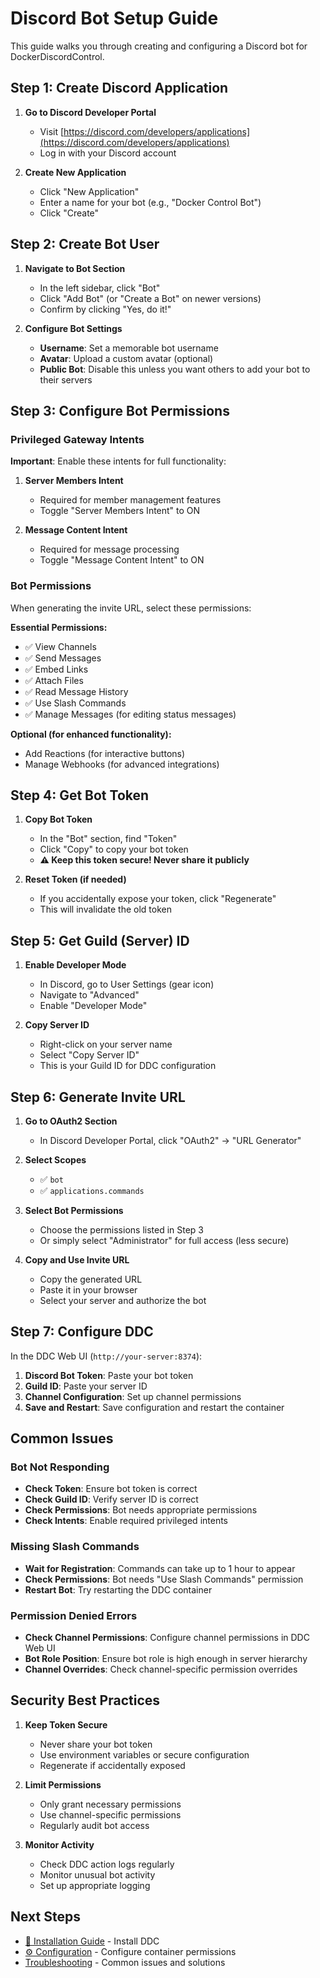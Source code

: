 # Discord Bot Setup Guide

This guide walks you through creating and configuring a Discord bot for DockerDiscordControl.

## Step 1: Create Discord Application

1. **Go to Discord Developer Portal**
   - Visit [https://discord.com/developers/applications](https://discord.com/developers/applications)
   - Log in with your Discord account

2. **Create New Application**
   - Click "New Application"
   - Enter a name for your bot (e.g., "Docker Control Bot")
   - Click "Create"

## Step 2: Create Bot User

1. **Navigate to Bot Section**
   - In the left sidebar, click "Bot"
   - Click "Add Bot" (or "Create a Bot" on newer versions)
   - Confirm by clicking "Yes, do it!"

2. **Configure Bot Settings**
   - **Username**: Set a memorable bot username
   - **Avatar**: Upload a custom avatar (optional)
   - **Public Bot**: Disable this unless you want others to add your bot to their servers

## Step 3: Configure Bot Permissions

### Privileged Gateway Intents

**Important**: Enable these intents for full functionality:

1. **Server Members Intent**
   - Required for member management features
   - Toggle "Server Members Intent" to ON

2. **Message Content Intent** 
   - Required for message processing
   - Toggle "Message Content Intent" to ON

### Bot Permissions

When generating the invite URL, select these permissions:

**Essential Permissions:**
- ✅ View Channels
- ✅ Send Messages
- ✅ Embed Links
- ✅ Attach Files
- ✅ Read Message History
- ✅ Use Slash Commands
- ✅ Manage Messages (for editing status messages)

**Optional (for enhanced functionality):**
- Add Reactions (for interactive buttons)
- Manage Webhooks (for advanced integrations)

## Step 4: Get Bot Token

1. **Copy Bot Token**
   - In the "Bot" section, find "Token"
   - Click "Copy" to copy your bot token
   - **⚠️ Keep this token secure! Never share it publicly**

2. **Reset Token (if needed)**
   - If you accidentally expose your token, click "Regenerate"
   - This will invalidate the old token

## Step 5: Get Guild (Server) ID

1. **Enable Developer Mode**
   - In Discord, go to User Settings (gear icon)
   - Navigate to "Advanced"
   - Enable "Developer Mode"

2. **Copy Server ID**
   - Right-click on your server name
   - Select "Copy Server ID"
   - This is your Guild ID for DDC configuration

## Step 6: Generate Invite URL

1. **Go to OAuth2 Section**
   - In Discord Developer Portal, click "OAuth2" → "URL Generator"

2. **Select Scopes**
   - ✅ `bot`
   - ✅ `applications.commands`

3. **Select Bot Permissions**
   - Choose the permissions listed in Step 3
   - Or simply select "Administrator" for full access (less secure)

4. **Copy and Use Invite URL**
   - Copy the generated URL
   - Paste it in your browser
   - Select your server and authorize the bot

## Step 7: Configure DDC

In the DDC Web UI (`http://your-server:8374`):

1. **Discord Bot Token**: Paste your bot token
2. **Guild ID**: Paste your server ID
3. **Channel Configuration**: Set up channel permissions
4. **Save and Restart**: Save configuration and restart the container

## Common Issues

### Bot Not Responding
- **Check Token**: Ensure bot token is correct
- **Check Guild ID**: Verify server ID is correct
- **Check Permissions**: Bot needs appropriate permissions
- **Check Intents**: Enable required privileged intents

### Missing Slash Commands
- **Wait for Registration**: Commands can take up to 1 hour to appear
- **Check Permissions**: Bot needs "Use Slash Commands" permission
- **Restart Bot**: Try restarting the DDC container

### Permission Denied Errors
- **Check Channel Permissions**: Configure channel permissions in DDC Web UI
- **Bot Role Position**: Ensure bot role is high enough in server hierarchy
- **Channel Overrides**: Check channel-specific permission overrides

## Security Best Practices

1. **Keep Token Secure**
   - Never share your bot token
   - Use environment variables or secure configuration
   - Regenerate if accidentally exposed

2. **Limit Permissions**
   - Only grant necessary permissions
   - Use channel-specific permissions
   - Regularly audit bot access

3. **Monitor Activity**
   - Check DDC action logs regularly
   - Monitor unusual bot activity
   - Set up appropriate logging

## Next Steps

- [📖 Installation Guide](Installation-Guide) - Install DDC
- [⚙️ Configuration](Configuration) - Configure container permissions
- [Troubleshooting](Troubleshooting) - Common issues and solutions 